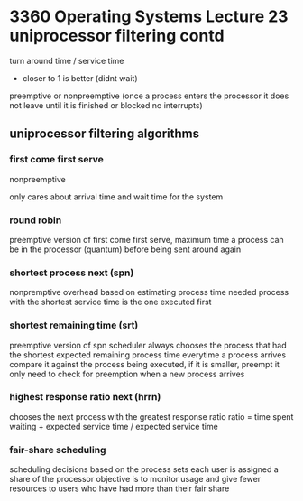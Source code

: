 # 3360 Operating Systems Lecture 23 uniprocessor filtering contd

turn around time / service time

- closer to 1 is better (didnt wait)

preemptive or nonpreemptive (once a process enters the processor it does not leave until it is finished or blocked no interrupts)

## uniprocessor filtering algorithms

### first come first serve

nonpreemptive

only cares about arrival time and wait time for the system

### round robin

preemptive version of first come first serve, maximum time a process can be in the processor (quantum) before being sent around again

### shortest process next (spn)

nonpremptive
overhead based on estimating process time needed
process with the shortest service time is the one executed first

### shortest remaining time (srt)

preemptive version of spn
scheduler always chooses the process that had the shortest expected remaining process time
everytime a process arrives compare it against the process being executed, if it is smaller, preempt it
only need to check for preemption when a new process arrives

### highest response ratio next (hrrn)

chooses the next process with the greatest response ratio
ratio = time spent waiting + expected service time / expected service time

### fair-share scheduling

scheduling decisions based on the process sets
each user is assigned a share of the processor
objective is to monitor usage and give fewer resources to users who have had more than their fair share
